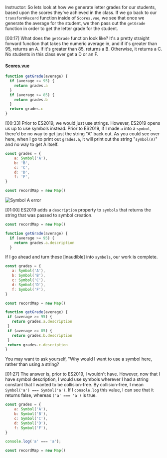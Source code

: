 Instructor: So lets look at how we generate letter grades for our students, based upon the scores they've achieved in the class. If we go back to our `transformRecord` function inside of `Scores.vue`, we see that once we generate the average for the student, we then pass out the `getGrade` function in order to get the letter grade for the student.

[00:17] What does the `getGrade` function look like? It's a pretty straight forward function that takes the numeric average in, and if it's greater than 95, returns an A. If it's greater than 85, returns a B. Otherwise, it returns a C. No students in this class ever get a D or an F.

#### Scores.vue

```js
function getGrade(average) {
  if (average >= 95) {
    return grades.a
  }
  if (average >= 85) {
    return grades.b
  }
  return grades.c
}
```

[00:33] Prior to ES2019, we would just use strings. However, ES2019 opens us up to use symbols instead. Prior to ES2019, if I made `a` into a `symbol`, there'd be no way to get just the string "A" back out. As you could see over here, when I go to print out `grades.a`, it will print out the string "`symbol(A)`" and no way to get A itself.

```js
const grades = {
    a: Symbol('A'),
    b: 'B',
    c: 'C',
    d: 'D',
    f: 'F',
}

const recordMap = new Map()
```

![Symbol A error](https://res.cloudinary.com/dg3gyk0gu/image/upload/v1563845427/transcript-images/represent-collision-free-string-constants-as-symbols-in-javascript-symbol-a.jpg)

[01:00] ES2019 adds a `description` property to `symbols` that returns the string that was passed to symbol creation.

```js
const recordMap = new Map()

function getGrade(average) {
  if (average >= 95) {
    return grades.a.description
  }
```

 If I go ahead and turn these [inaudible] into `symbols`, our work is complete.
 
 ```js
const grades = {
    a: Symbol('A'),
    b: Symbol('B'),
    c: Symbol('C'),
    d: Symbol('D'),
    f: Symbol('F'),
}

const recordMap = new Map()

function getGrade(average) {
  if (average >= 95) {
    return grades.a.description 
  }
  if (average >= 85) {
    return grades.b.description
  }
  return grades.c.description
}
 ```

You may want to ask yourself, "Why would I want to use a symbol here, rather than using a string?

[01:27] The answer is, prior to ES2019, I wouldn't have. However, now that I have symbol description, I would use symbols wherever I had a string constant that I wanted to be collision-free. By collision-free, I mean `Symbol('a') === Symbol('a')`. If I `console.log` this value, I can see that it returns false, whereas `('a' === 'a')` is true.

```js
const grades = {
    a: Symbol('A'),
    b: Symbol('B'),
    c: Symbol('C'),
    d: Symbol('D'),
    f: Symbol('F'),
}

console.log('a' === 'a');

const recordMap = new Map()
```
